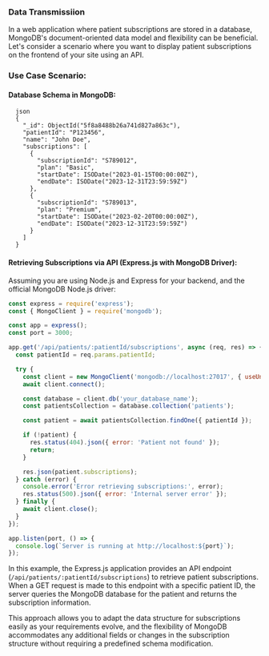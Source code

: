 ### Data Transmissiion
In a web application where patient subscriptions are stored in a database, MongoDB's document-oriented data model and flexibility can be beneficial. Let's consider a scenario where you want to display patient subscriptions on the frontend of your site using an API.

### Use Case Scenario:

#### Database Schema in MongoDB:
```
  json
  {
    "_id": ObjectId("5f8a8488b26a741d827a863c"),
    "patientId": "P123456",
    "name": "John Doe",
    "subscriptions": [
      {
        "subscriptionId": "S789012",
        "plan": "Basic",
        "startDate": ISODate("2023-01-15T00:00:00Z"),
        "endDate": ISODate("2023-12-31T23:59:59Z")
      },
      {
        "subscriptionId": "S789013",
        "plan": "Premium",
        "startDate": ISODate("2023-02-20T00:00:00Z"),
        "endDate": ISODate("2023-12-31T23:59:59Z")
      }
    ]
  }
```

#### Retrieving Subscriptions via API (Express.js with MongoDB Driver):
Assuming you are using Node.js and Express for your backend, and the official MongoDB Node.js driver:

```javascript
const express = require('express');
const { MongoClient } = require('mongodb');

const app = express();
const port = 3000;

app.get('/api/patients/:patientId/subscriptions', async (req, res) => {
  const patientId = req.params.patientId;

  try {
    const client = new MongoClient('mongodb://localhost:27017', { useUnifiedTopology: true });
    await client.connect();

    const database = client.db('your_database_name');
    const patientsCollection = database.collection('patients');

    const patient = await patientsCollection.findOne({ patientId });

    if (!patient) {
      res.status(404).json({ error: 'Patient not found' });
      return;
    }

    res.json(patient.subscriptions);
  } catch (error) {
    console.error('Error retrieving subscriptions:', error);
    res.status(500).json({ error: 'Internal server error' });
  } finally {
    await client.close();
  }
});

app.listen(port, () => {
  console.log(`Server is running at http://localhost:${port}`);
});
```

In this example, the Express.js application provides an API endpoint (`/api/patients/:patientId/subscriptions`) to retrieve patient subscriptions. When a GET request is made to this endpoint with a specific patient ID, the server queries the MongoDB database for the patient and returns the subscription information.

This approach allows you to adapt the data structure for subscriptions easily as your requirements evolve, and the flexibility of MongoDB accommodates any additional fields or changes in the subscription structure without requiring a predefined schema modification.
